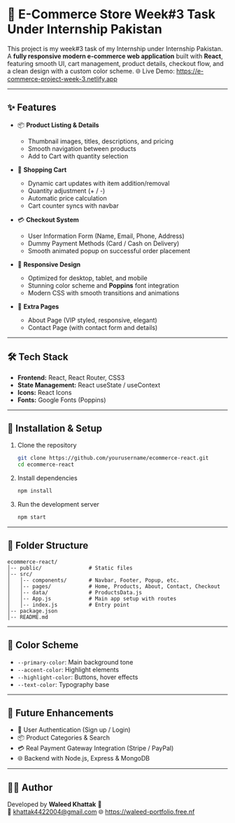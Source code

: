 # 🛒 E-Commerce Store Week#3 Task Under Internship Pakistan

This project is my week#3 task of my Internship under Internship Pakistan. A **fully responsive modern e-commerce web application** built with **React**, featuring smooth UI, cart management, product details, checkout flow, and a clean design with a custom color scheme.
🌐 Live Demo: https://e-commerce-project-week-3.netlify.app

---

## ✨ Features

- 📦 **Product Listing & Details**
  - Thumbnail images, titles, descriptions, and pricing
  - Smooth navigation between products
  - Add to Cart with quantity selection

- 🛒 **Shopping Cart**
  - Dynamic cart updates with item addition/removal
  - Quantity adjustment (+ / -)
  - Automatic price calculation
  - Cart counter syncs with navbar

- 💳 **Checkout System**
  - User Information Form (Name, Email, Phone, Address)
  - Dummy Payment Methods (Card / Cash on Delivery)
  - Smooth animated popup on successful order placement

- 📱 **Responsive Design**
  - Optimized for desktop, tablet, and mobile
  - Stunning color scheme and **Poppins** font integration
  - Modern CSS with smooth transitions and animations

- 📑 **Extra Pages**
  - About Page (VIP styled, responsive, elegant)
  - Contact Page (with contact form and details)

---

## 🛠️ Tech Stack

- **Frontend:** React, React Router, CSS3 
- **State Management:** React useState / useContext
- **Icons:** React Icons
- **Fonts:** Google Fonts (Poppins)

---

## 🚀 Installation & Setup

1. Clone the repository  
   ```bash
   git clone https://github.com/yourusername/ecommerce-react.git
   cd ecommerce-react
   ```

2. Install dependencies  
   ```bash
   npm install
   ```

3. Run the development server  
   ```bash
   npm start
   ```

---

## 📂 Folder Structure

```
ecommerce-react/
│-- public/               # Static files
│-- src/
│   │-- components/       # Navbar, Footer, Popup, etc.
│   │-- pages/            # Home, Products, About, Contact, Checkout
│   │-- data/             # ProductsData.js
│   │-- App.js            # Main app setup with routes
│   │-- index.js          # Entry point
│-- package.json
│-- README.md
```

---

## 🎨 Color Scheme

- `--primary-color`: Main background tone  
- `--accent-color`: Highlight elements  
- `--highlight-color`: Buttons, hover effects  
- `--text-color`: Typography base  

---

## 📌 Future Enhancements

- 🔐 User Authentication (Sign up / Login)
- 📦 Product Categories & Search
- 💳 Real Payment Gateway Integration (Stripe / PayPal)
- 🌐 Backend with Node.js, Express & MongoDB

---

## 👨‍💻 Author

Developed by **Waleed Khattak** 🚀  
📧 khattak4422004@gmail.com 
🌐 https://waleed-portfolio.free.nf
